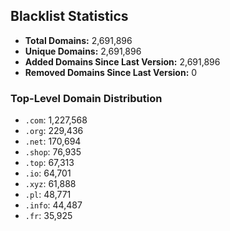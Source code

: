 ## Blacklist Statistics

- **Total Domains:** 2,691,896
- **Unique Domains:** 2,691,896
- **Added Domains Since Last Version:** 2,691,896
- **Removed Domains Since Last Version:** 0

### Top-Level Domain Distribution

-  `.com`: 1,227,568
-  `.org`: 229,436
-  `.net`: 170,694
-  `.shop`: 76,935
-  `.top`: 67,313
-  `.io`: 64,701
-  `.xyz`: 61,888
-  `.pl`: 48,771
-  `.info`: 44,487
-  `.fr`: 35,925

